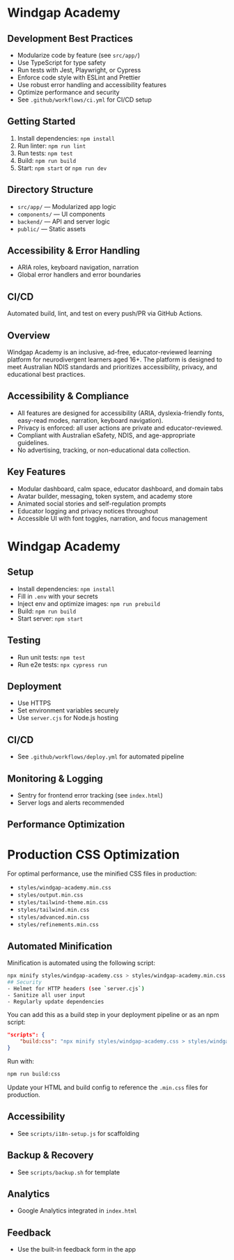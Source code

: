 # Windgap Academy

## Development Best Practices

- Modularize code by feature (see `src/app/`)
- Use TypeScript for type safety
- Run tests with Jest, Playwright, or Cypress
- Enforce code style with ESLint and Prettier
- Use robust error handling and accessibility features
- Optimize performance and security
- See `.github/workflows/ci.yml` for CI/CD setup

## Getting Started

1. Install dependencies: `npm install`
2. Run linter: `npm run lint`
3. Run tests: `npm test`
4. Build: `npm run build`
5. Start: `npm start` or `npm run dev`

## Directory Structure

- `src/app/` — Modularized app logic
- `components/` — UI components
- `backend/` — API and server logic
- `public/` — Static assets

## Accessibility & Error Handling

- ARIA roles, keyboard navigation, narration
- Global error handlers and error boundaries

## CI/CD

Automated build, lint, and test on every push/PR via GitHub Actions.

## Overview

Windgap Academy is an inclusive, ad-free, educator-reviewed learning platform for neurodivergent learners aged 16+. The platform is designed to meet Australian NDIS standards and prioritizes accessibility, privacy, and educational best practices.

## Accessibility & Compliance

- All features are designed for accessibility (ARIA, dyslexia-friendly fonts, easy-read modes, narration, keyboard navigation).
- Privacy is enforced: all user actions are private and educator-reviewed.
- Compliant with Australian eSafety, NDIS, and age-appropriate guidelines.
- No advertising, tracking, or non-educational data collection.

## Key Features

- Modular dashboard, calm space, educator dashboard, and domain tabs
- Avatar builder, messaging, token system, and academy store
- Animated social stories and self-regulation prompts
- Educator logging and privacy notices throughout
- Accessible UI with font toggles, narration, and focus management


# Windgap Academy

## Setup
- Install dependencies: `npm install`
- Fill in `.env` with your secrets
- Inject env and optimize images: `npm run prebuild`
- Build: `npm run build`
- Start server: `npm start`

## Testing
- Run unit tests: `npm test`
- Run e2e tests: `npx cypress run`

## Deployment
- Use HTTPS
- Set environment variables securely
- Use `server.cjs` for Node.js hosting

## CI/CD
- See `.github/workflows/deploy.yml` for automated pipeline

## Monitoring & Logging
- Sentry for frontend error tracking (see `index.html`)
- Server logs and alerts recommended

## Performance Optimization

# Production CSS Optimization

For optimal performance, use the minified CSS files in production:

- `styles/windgap-academy.min.css`
- `styles/output.min.css`
- `styles/tailwind-theme.min.css`
- `styles/tailwind.min.css`
- `styles/advanced.min.css`
- `styles/refinements.min.css`

## Automated Minification

Minification is automated using the following script:

```bash
npx minify styles/windgap-academy.css > styles/windgap-academy.min.css && \
## Security
- Helmet for HTTP headers (see `server.cjs`)
- Sanitize all user input
- Regularly update dependencies

```

You can add this as a build step in your deployment pipeline or as an npm script:

```json
"scripts": {
	"build:css": "npx minify styles/windgap-academy.css > styles/windgap-academy.min.css && npx minify styles/output.css > styles/output.min.css && npx minify styles/tailwind-theme.css > styles/tailwind-theme.min.css && npx minify styles/tailwind.css > styles/tailwind.min.css && npx minify styles/advanced.css > styles/advanced.min.css && npx minify styles/refinements.css > styles/refinements.min.css"
}
```

Run with:

```bash
npm run build:css
```

Update your HTML and build config to reference the `.min.css` files for production.
## Accessibility
- See `scripts/i18n-setup.js` for scaffolding

## Backup & Recovery
- See `scripts/backup.sh` for template

## Analytics
- Google Analytics integrated in `index.html`

## Feedback
- Use the built-in feedback form in the app
